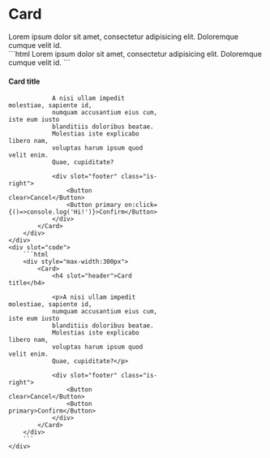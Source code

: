 <script>
    import Example from './../cmp/Example.svelte';
    import {Card} from './../../../cmp/index';
    import {Button} from './../../../cmp/index';
</script>

# Card

<Example>
    <div slot="text">
        <Card>Lorem ipsum dolor sit amet, consectetur adipisicing elit. Doloremque cumque velit id.</Card>
    </div>
    <div slot="code">
        ```html
        <Card>
            Lorem ipsum dolor sit amet, 
            consectetur adipisicing elit. 
            Doloremque cumque velit id.
        </Card>
        ```
    </div>
</Example>

<Example>
    <div slot="text">
        <div style="max-width:300px">
            <Card>
                <h4 slot="header">Card title</h4>

                A nisi ullam impedit molestiae, sapiente id, 
                numquam accusantium eius cum, iste eum iusto 
                blanditiis doloribus beatae. 
                Molestias iste explicabo libero nam, 
                voluptas harum ipsum quod velit enim. 
                Quae, cupiditate?
                
                <div slot="footer" class="is-right">
                    <Button clear>Cancel</Button>
                    <Button primary on:click={()=>console.log('Hi!')}>Confirm</Button>
                </div>
            </Card>
        </div>
    </div>
    <div slot="code">
        ```html
        <div style="max-width:300px">
            <Card>
                <h4 slot="header">Card title</h4>

                <p>A nisi ullam impedit molestiae, sapiente id, 
                numquam accusantium eius cum, iste eum iusto 
                blanditiis doloribus beatae. 
                Molestias iste explicabo libero nam, 
                voluptas harum ipsum quod velit enim. 
                Quae, cupiditate?</p>
                
                <div slot="footer" class="is-right">
                    <Button clear>Cancel</Button>
                    <Button primary>Confirm</Button>
                </div>
            </Card> 
        </div>
        ```
    </div>
</Example>